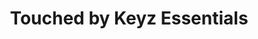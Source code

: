 ---
title: "Touched by Keyz Essentials"
url: /willowick/touched-by-keyz-essentials/
shop: Kosmetik
---